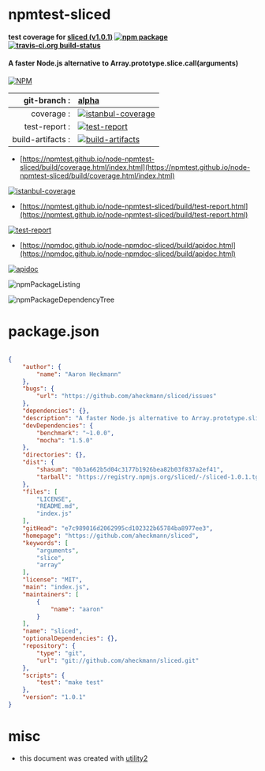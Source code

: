 # npmtest-sliced

#### test coverage for  [sliced (v1.0.1)](https://github.com/aheckmann/sliced)  [![npm package](https://img.shields.io/npm/v/npmtest-sliced.svg?style=flat-square)](https://www.npmjs.org/package/npmtest-sliced) [![travis-ci.org build-status](https://api.travis-ci.org/npmtest/node-npmtest-sliced.svg)](https://travis-ci.org/npmtest/node-npmtest-sliced)

#### A faster Node.js alternative to Array.prototype.slice.call(arguments)

[![NPM](https://nodei.co/npm/sliced.png?downloads=true&downloadRank=true&stars=true)](https://www.npmjs.com/package/sliced)

| git-branch : | [alpha](https://github.com/npmtest/node-npmtest-sliced/tree/alpha)|
|--:|:--|
| coverage : | [![istanbul-coverage](https://npmtest.github.io/node-npmtest-sliced/build/coverage.badge.svg)](https://npmtest.github.io/node-npmtest-sliced/build/coverage.html/index.html)|
| test-report : | [![test-report](https://npmtest.github.io/node-npmtest-sliced/build/test-report.badge.svg)](https://npmtest.github.io/node-npmtest-sliced/build/test-report.html)|
| build-artifacts : | [![build-artifacts](https://npmtest.github.io/node-npmtest-sliced/glyphicons_144_folder_open.png)](https://github.com/npmtest/node-npmtest-sliced/tree/gh-pages/build)|

- [https://npmtest.github.io/node-npmtest-sliced/build/coverage.html/index.html](https://npmtest.github.io/node-npmtest-sliced/build/coverage.html/index.html)

[![istanbul-coverage](https://npmtest.github.io/node-npmtest-sliced/build/screenCapture.buildCi.browser.%252Ftmp%252Fbuild%252Fcoverage.lib.html.png)](https://npmtest.github.io/node-npmtest-sliced/build/coverage.html/index.html)

- [https://npmtest.github.io/node-npmtest-sliced/build/test-report.html](https://npmtest.github.io/node-npmtest-sliced/build/test-report.html)

[![test-report](https://npmtest.github.io/node-npmtest-sliced/build/screenCapture.buildCi.browser.%252Ftmp%252Fbuild%252Ftest-report.html.png)](https://npmtest.github.io/node-npmtest-sliced/build/test-report.html)

- [https://npmdoc.github.io/node-npmdoc-sliced/build/apidoc.html](https://npmdoc.github.io/node-npmdoc-sliced/build/apidoc.html)

[![apidoc](https://npmdoc.github.io/node-npmdoc-sliced/build/screenCapture.buildCi.browser.%252Ftmp%252Fbuild%252Fapidoc.html.png)](https://npmdoc.github.io/node-npmdoc-sliced/build/apidoc.html)

![npmPackageListing](https://npmtest.github.io/node-npmtest-sliced/build/screenCapture.npmPackageListing.svg)

![npmPackageDependencyTree](https://npmtest.github.io/node-npmtest-sliced/build/screenCapture.npmPackageDependencyTree.svg)



# package.json

```json

{
    "author": {
        "name": "Aaron Heckmann"
    },
    "bugs": {
        "url": "https://github.com/aheckmann/sliced/issues"
    },
    "dependencies": {},
    "description": "A faster Node.js alternative to Array.prototype.slice.call(arguments)",
    "devDependencies": {
        "benchmark": "~1.0.0",
        "mocha": "1.5.0"
    },
    "directories": {},
    "dist": {
        "shasum": "0b3a662b5d04c3177b1926bea82b03f837a2ef41",
        "tarball": "https://registry.npmjs.org/sliced/-/sliced-1.0.1.tgz"
    },
    "files": [
        "LICENSE",
        "README.md",
        "index.js"
    ],
    "gitHead": "e7c989016d2062995cd102322b65784ba8977ee3",
    "homepage": "https://github.com/aheckmann/sliced",
    "keywords": [
        "arguments",
        "slice",
        "array"
    ],
    "license": "MIT",
    "main": "index.js",
    "maintainers": [
        {
            "name": "aaron"
        }
    ],
    "name": "sliced",
    "optionalDependencies": {},
    "repository": {
        "type": "git",
        "url": "git://github.com/aheckmann/sliced.git"
    },
    "scripts": {
        "test": "make test"
    },
    "version": "1.0.1"
}
```



# misc
- this document was created with [utility2](https://github.com/kaizhu256/node-utility2)
